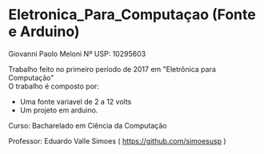 # Eletronica_Para_Computaçao (Fonte e Arduino)
Giovanni Paolo Meloni         Nº USP: 10295603


Trabalho feito no primeiro período de 2017 em "Eletrônica para Computação"  
O trabalho é composto por:
  - Uma fonte variavel de 2 a 12 volts
  - Um projeto em arduino.


Curso: Bacharelado em Ciência da Computação

Professor: Eduardo Valle Simoes 
( https://github.com/simoesusp )
